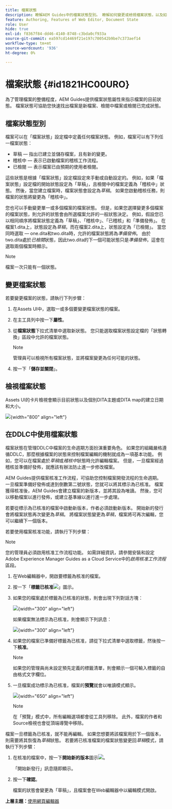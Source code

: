 ```yaml
---
title: 檔案狀態
description: 瞭解AEM Guides中的檔案狀態型別。 瞭解如何變更或檢視檔案狀態，以及如何在DDLC中使用檔案狀態。
feature: Authoring, Features of Web Editor, Document State
role: User
hide: true
exl-id: f8367f84-dd46-4140-8748-c3bda0cf933a
source-git-commit: ea597cd14469f21e197c700542b9be7c373aef14
workflow-type: tm+mt
source-wordcount: '936'
ht-degree: 0%

---
```


# 檔案狀態 {#id1821HC00URO}

為了管理檔案的整備程度，AEM Guides提供檔案狀態屬性來指示檔案的目前狀態。 檔案狀態可協助您快速找出檔案是新檔案、檢閱中檔案或檢閱已完成狀態。

## 檔案狀態型別

檔案可以在「檔案狀態」設定檔中定義任何檔案狀態。 例如，檔案可以有下列任一檔案狀態：

- 草稿 — 指出已建立並儲存檔案，且有新的變更。
- 稽核中 — 表示已啟動檔案的稽核工作流程。
- 已檢閱 — 表示檔案已由預期的使用者檢閱。

這些狀態是根據「檔案狀態」設定檔設定來手動或自動設定的。 例如，如果「檔案狀態」設定檔的開始狀態設定為「草稿」，且檢閱中的檔案定義為「稽核中」狀態。 然後，當您建立檔案時，檔案狀態會設定為&#x200B;*草稿*。 如果您啟動稽核任務，則檔案的狀態將變更為「稽核中」。

您也可以手動變更單一或多個檔案的檔案狀態。 但是，如果您選擇變更多個檔案的檔案狀態，則允許的狀態會由所選檔案允許的一般狀態決定。 例如，假設您已以相同順序將檔案狀態定義為「草稿」、「稽核中」、「已稽核」和「準備發佈」。 在檔案1.dita上，狀態設定為&#x200B;*草稿*，而在檔案2.dita上，狀態設定為「已檢閱」。 當您同時選取 — one.dita和two.dita時，允許的檔案狀態將為&#x200B;*準備發佈*。 由於two.dita處於&#x200B;*已檢閱*&#x200B;狀態，因此two.dita的下一個可能狀態只是&#x200B;*準備發佈*，這會在選取兩個檔案時顯示。

>[!NOTE]
>
> 檔案一次只能有一個狀態。

## 變更檔案狀態

若要變更檔案的狀態，請執行下列步驟：

1. 在Assets UI中，選取一或多個要變更檔案狀態的檔案。
1. 在主工具列中按一下&#x200B;**屬性**。
1. 從&#x200B;**檔案狀態**&#x200B;下拉式清單中選取新狀態。 您只能選取檔案狀態設定檔的「狀態轉換」區段中允許的檔案狀態。

   >[!NOTE]
   >
   >管理員可以檢視所有檔案狀態，並將檔案變更為任何可能的狀態。

1. 按一下「**儲存並關閉**」。

## 檢視檔案狀態

Assets UI的卡片檢視會顯示目前狀態以及個別DITA主題或DITA map的建立日期和大小。

![](images/document_state.png){width="800" align="left"}

## 在DDLC中使用檔案狀態

檔案狀態在管理DDLC中檔案的生命週期方面扮演重要角色。 如果您的組織嚴格遵循DDLC，那麼根據檔案的狀態來控制檔案編輯的機制就成為一項基本功能。 例如，您可以在檔案處於&#x200B;*草稿*&#x200B;或&#x200B;*稽核中*&#x200B;狀態時允許編輯檔案。 但是，一旦檔案經過稽核並準備好發佈，就應該有辦法防止進一步修改檔案。

AEM Guides提供檔案核准工作流程，可協助您控制檔案開發流程的生命週期。 一旦檔案準備好發佈或達到倒數第二號狀態，您就可以將其標示為已核准。 檔案獲得核准後，AEM Guides會建立檔案的新版本，並將其設為唯讀。 然後，您可以移動檔案以進行發佈，或建立基準線以進行進一步處理。

若要從標示為已核准的檔案中啟動新版本，作者必須啟動新版本。 開始新的發行會將檔案狀態再次變更為&#x200B;*草稿*。 將檔案狀態變更為&#x200B;*草稿*，檔案將可再次編輯，您可以繼續下一個版本。

若要使用檔案核准功能，請執行下列步驟：

>[!NOTE]
>
> 您的管理員必須啟用核准工作流程功能。 如需詳細資訊，請參閱安裝和設定Adobe Experience Manager Guides as a Cloud Service中的&#x200B;*啟用核准工作流程*&#x200B;區段。

1. 在Web編輯器中，開啟要標籤為核准的檔案。

1. 按一下「**標籤已核准**![](images/mark_approve_icon.svg)」圖示。

1. 如果您的檔案處於標籤為已核准的狀態，則會出現下列對話方塊：

   ![](images/mark-approved-correct-state.png){width="300" align="left"}

   如果檔案無法標示為已核准，則會顯示下列訊息：

   ![](images/mark-approved-incorrect-state.png){width="300" align="left"}

1. 如果您的檔案已準備好標籤為已核准，請從下拉式清單中選取標籤，然後按一下&#x200B;**核准**。

   >[!NOTE]
   >
   > 如果您的管理員尚未設定預先定義的標籤清單，則會顯示一個可輸入標籤的自由格式文字欄位。

1. 一旦檔案成功標示為已核准，檔案的&#x200B;**預覽**&#x200B;就會以唯讀模式顯示。

   ![](images/approved-doc-read-only.png){width="650" align="left"}

   >[!NOTE]
   >
   > 在「預覽」模式中，所有編輯選項都會從工具列移除。 此外，檔案的作者和Source檢視也會從頂端導覽中移除。


檔案一旦標籤為已核准，就不能再編輯。 如果您想要將該檔案用於下一個版本，則需要將其恢復為&#x200B;*草稿*&#x200B;狀態。 若要將已核准檔案的檔案狀態變更回&#x200B;*草稿*&#x200B;模式，請執行下列步驟：

1. 在核准的檔案中，按一下&#x200B;**開始新的版本**&#x200B;圖示![](images/approved-restart-draft-mode-icon.svg)。

   「開始新發行」訊息隨即顯示。

1. 按一下&#x200B;**確認**。

   檔案的狀態會變更為「草稿」，且檔案會在Web編輯器中以編輯模式開啟。


**上層主題：**[&#x200B;使用網頁編輯器](web-editor.md)
